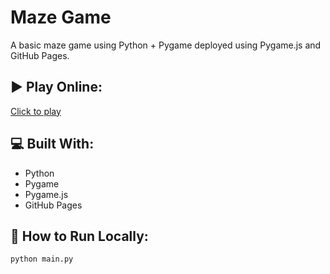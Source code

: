 # Maze Game

A basic maze game using Python + Pygame deployed using Pygame.js and GitHub Pages.

## ▶ Play Online:
[Click to play](https://madhulatha-dev.github.io/mazegame/)

## 💻 Built With:
- Python
- Pygame
- Pygame.js
- GitHub Pages

## 📁 How to Run Locally:

```bash
python main.py
